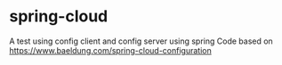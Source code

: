 # spring-cloud
A test using config client and config server using spring
Code based on https://www.baeldung.com/spring-cloud-configuration